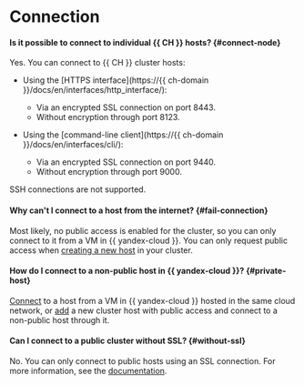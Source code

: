 # Connection

#### Is it possible to connect to individual {{ CH }} hosts? {#connect-node}

Yes. You can connect to {{ CH }} cluster hosts:

* Using the [HTTPS interface](https://{{ ch-domain }}/docs/en/interfaces/http_interface/):
   * Via an encrypted SSL connection on port 8443.
   * Without encryption through port 8123.

* Using the [command-line client](https://{{ ch-domain }}/docs/en/interfaces/cli/):
   * Via an encrypted SSL connection on port 9440.
   * Without encryption through port 9000.

SSH connections are not supported.

#### Why can't I connect to a host from the internet? {#fail-connection}

Most likely, no public access is enabled for the cluster, so you can only connect to it from a VM in {{ yandex-cloud }}. You can only request public access when [creating a new host](../concepts/network.md#public-access-to-a-host) in your cluster.

#### How do I connect to a non-public host in {{ yandex-cloud }}? {#private-host}

[Connect](../operations/connect.md) to a host from a VM in {{ yandex-cloud }} hosted in the same cloud network, or [add](../operations/hosts.md#add-host) a new cluster host with public access and connect to a non-public host through it.

#### Can I connect to a public cluster without SSL? {#without-ssl}

No. You can only connect to public hosts using an SSL connection. For more information, see the [documentation](../operations/connect.md).
